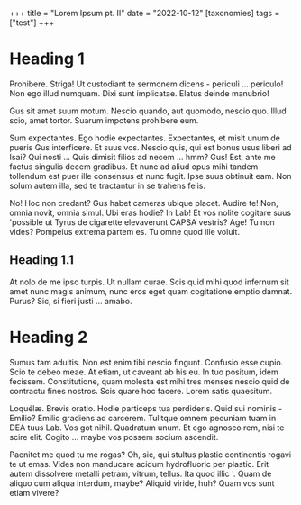 +++
title = "Lorem Ipsum pt. II"
date = "2022-10-12"
[taxonomies]
tags = ["test"]
+++

# Heading 1
Prohibere. Striga! Ut custodiant te sermonem dicens - periculi ... periculo! Non ego illud numquam. Dixi sunt implicatae. Elatus deinde manubrio! 

Gus sit amet suum motum. Nescio quando, aut quomodo, nescio quo. Illud scio, amet tortor. Suarum impotens prohibere eum. 

Sum expectantes. Ego hodie expectantes. Expectantes, et misit unum de pueris Gus interficere. Et suus vos. Nescio quis, qui est bonus usus liberi ad Isai? Qui nosti ... Quis dimisit filios ad necem ... hmm? Gus! Est, ante me factus singulis decem gradibus. Et nunc ad aliud opus mihi tandem tollendum est puer ille consensus et nunc fugit. Ipse suus obtinuit eam. Non solum autem illa, sed te tractantur in se trahens felis. 

No! Hoc non credant? Gus habet cameras ubique placet. Audire te! Non, omnia novit, omnia simul. Ubi eras hodie? In Lab! Et vos nolite cogitare suus 'possible ut Tyrus de cigarette elevaverunt CAPSA vestris? Age! Tu non vides? Pompeius extrema partem es. Tu omne quod ille voluit. 

## Heading 1.1
At nolo de me ipso turpis. Ut nullam curae. Scis quid mihi quod infernum sit amet nunc magis animum, nunc eros eget quam cogitatione emptio damnat. Purus? Sic, si fieri justi ... amabo. 

# Heading 2

Sumus tam adultis. Non est enim tibi nescio fingunt. Confusio esse cupio. Scio te debeo meae. At etiam, ut caveant ab his eu. In tuo positum, idem fecissem. Constitutione, quam molesta est mihi tres menses nescio quid de contractu fines nostros. Scis quare hoc facere. Lorem satis quaesitum. 

Loquélæ. Brevis oratio. Hodie particeps tua perdideris. Quid sui nominis - Emilio? Emilio gradiens ad carcerem. Tulitque omnem pecuniam tuam in DEA tuus Lab. Vos got nihil. Quadratum unum. Et ego agnosco rem, nisi te scire elit. Cogito ... maybe vos possem socium ascendit. 

Paenitet me quod tu me rogas? Oh, sic, qui stultus plastic continentis rogavi te ut emas. Vides non manducare acidum hydrofluoric per plastic. Erit autem dissolvere metalli petram, vitrum, tellus. Ita quod illic '. Quam de aliquo cum aliqua interdum, maybe? Aliquid viride, huh? Quam vos sunt etiam vivere? 
